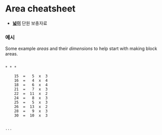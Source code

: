 # Area cheatsheet

* [**넓이**](/lessons/area) 단원 보충자료

### 예시

Some example *areas* and their *dimensions* to help start with making block areas.

``` Area Height Width

* * *

    15  =   5  x  3
    16  =   4  x  4
    18  =   6  x  4
    21  =   7  x  3
    22  =  11  x  2
    24  =   8  x  3
    25  =   5  x  3
    26  =  13  x  2
    28  =   9  x  3
    30  =  10  x  3
    

...